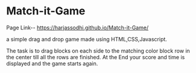 # Match-it-Game

Page Link-- https://harjassodhi.github.io/Match-it-Game/

a simple drag and drop game made using HTML,CSS,Javascript.

The task is to drag blocks on each side to the matching color block row in the center till all the rows are finished.
At the End your score and time is displayed and the game starts again.
